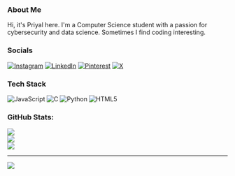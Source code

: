 ### About Me
Hi, it's Priyal here. I'm a Computer Science student with a passion for cybersecurity and data science. Sometimes I find coding interesting.

### Socials
[![Instagram](https://img.shields.io/badge/Instagram-%23E4405F.svg?logo=Instagram&logoColor=white)](https://instagram.com/8tequilashots) 
[![LinkedIn](https://img.shields.io/badge/LinkedIn-%230077B5.svg?logo=linkedin&logoColor=white)](https://www.linkedin.com/in/priyal-p-439595322/)
[![Pinterest](https://img.shields.io/badge/Pinterest-%23E60023.svg?logo=Pinterest&logoColor=white)](https://pinterest.com/8tequilashots) 
[![X](https://img.shields.io/badge/X-black.svg?logo=X&logoColor=white)](https://x.com/pariupatel) 

### Tech Stack
![JavaScript](https://img.shields.io/badge/javascript-%23323330.svg?style=flat&logo=javascript&logoColor=%23F7DF1E) 
![C](https://img.shields.io/badge/c-%2300599C.svg?style=flat&logo=c&logoColor=white) 
![Python](https://img.shields.io/badge/python-3670A0?style=flat&logo=python&logoColor=ffdd54) 
![HTML5](https://img.shields.io/badge/html5-%23E34F26.svg?style=flat&logo=html5&logoColor=white)

### GitHub Stats:
![](https://github-readme-stats.vercel.app/api?username=priyal-it&theme=transparent&hide_border=true&include_all_commits=true&count_private=true)<br/>
![](https://github-readme-streak-stats.herokuapp.com/?user=priyal-it&theme=transparent&hide_border=true)<br/>
![](https://github-readme-stats.vercel.app/api/top-langs/?username=priyal-it&theme=transparent&hide_border=true&include_all_commits=true&count_private=true&layout=compact)

---
[![](https://visitcount.itsvg.in/api?id=pariupatel&icon=5&color=1)](https://visitcount.itsvg.in)

<!-- Proudly created with GPRM ( https://gprm.itsvg.in ) -->
